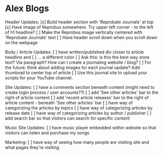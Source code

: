 # Alex Blogs

Header Updates:
[x] Build header section with 'Reprobate Journals' at top
[x] Have image of Reprobus somewhere. Try upper left corner - to the left of h1 headline?
[ ] Make the Reprobus image vertically centered with 'Reprobate Journals' text 
[ ] Have header scroll down when you scroll down on the webpage

Body / Article Updates:
[ ] have written/published div closer to article headline and 
    [ ] ... a different color
[ ] Ask this: is this the best way store text? Via paragraph? How can I create a journaling website / blog?
[ ] For the future: think about adding images for each journal update? Add thumbnail to center top of article
[ ] Use this journal site to upload your scripts for your YouTube channel.

Site Updates:
[ ] have a comments section beneath content (might need to create login process / user accounts??)
[ ] add 'See other articles' bar to the right of article content
[ ] add 'recent article releases' bar to the right of article content - beneath 'See other articles' bar
[ ] have way of categorizing the articles by topics
[ ] have way of categorizing articles by release date
[ ] have way of categorizing articles by author / publisher
[ ] add search bar so that visitors can search for specific content

Music Site Updates:
[ ] have music player embedded within website so that visitors can listen and purchase my songs

Marketing:
[ ] have way of seeing how many people are visiting site and what pages they're visiting